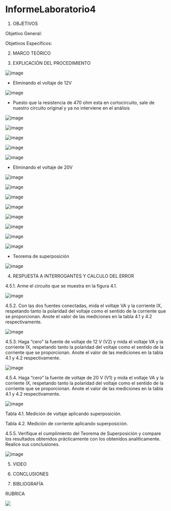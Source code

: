 # InformeLaboratorio4

1. OBJETIVOS

Objetivo General:

Objetivos Específicos:

2. MARCO TEÓRICO 

3. EXPLICACIÓN DEL PROCEDIMIENTO

![image](https://user-images.githubusercontent.com/93734334/146827684-99be55a1-97a3-47d9-b835-9dc186814d52.png)

* Eliminando el voltaje de 12V

![image](https://user-images.githubusercontent.com/93734334/146844515-2dcf0944-6b13-4d19-a6fe-020b2127e06a.png)

* Puesto que la resistencia de 470 ohm esta en cortocircuito, sale de nuestro circuito original y ya no interviene en el análisis

![image](https://user-images.githubusercontent.com/93734334/146844740-f5664c9e-bbc9-420b-b0ad-9244f2929fa3.png)

![image](https://user-images.githubusercontent.com/93734334/146844800-db63a07d-e309-4b7f-86a2-9e4dfdbcca01.png)

![image](https://user-images.githubusercontent.com/93734334/146844878-1b2f2173-1bf1-44fe-babf-54bbef8c9525.png)

![image](https://user-images.githubusercontent.com/93734334/146844977-792f8a6e-f8b7-4c45-8543-570229ea7c16.png)

![image](https://user-images.githubusercontent.com/93734334/146847086-529f8b8b-7173-4e5b-a2ad-233568b08659.png)

* Eliminando el voltaje de 20V

![image](https://user-images.githubusercontent.com/93734334/146845718-eb2727fe-db12-4344-9780-4bdf342292a2.png)

![image](https://user-images.githubusercontent.com/93734334/146845884-ad0cec92-8367-4cf5-84ce-3e74dd4048ec.png)

![image](https://user-images.githubusercontent.com/93734334/146845950-feeababb-7f10-413e-b48a-01d90eb10bb5.png)

![image](https://user-images.githubusercontent.com/93734334/146846050-a5bb7bfa-4f78-4e48-aaaa-f27bbae7f4ff.png)

![image](https://user-images.githubusercontent.com/93734334/146846143-dce649ca-3a3c-4af3-9583-ad3a2fabdafa.png)

![image](https://user-images.githubusercontent.com/93734334/146846333-8e7aec60-f4b9-4adc-a23a-9ccce8286d36.png)

![image](https://user-images.githubusercontent.com/93734334/146846382-c41999aa-c330-4ddc-99fa-94cc8dc60ce1.png)

![image](https://user-images.githubusercontent.com/93734334/146846725-56949a90-cb3c-4023-ab62-dd9ff5b22bb4.png)

* Teorema de superposición

![image](https://user-images.githubusercontent.com/93734334/147024230-e0595331-0ba2-4c2d-9658-db739a8f5b39.png)

4. RESPUESTA A INTERROGANTES Y CALCULO DEL ERROR

4.5.1. Arme el circuito que se muestra en la figura 4.1.

![image](https://user-images.githubusercontent.com/93734334/146848156-3f020ec2-b28c-428f-bede-4244db0cac13.png)

4.5.2. Con las dos fuentes conectadas, mida el voltaje VA y la corriente IX, respetando tanto la polaridad del voltaje como el sentido de la corriente que se proporcionan. Anote
el valor de las mediciones en la tabla 4.1 y 4.2 respectivamente.

![image](https://user-images.githubusercontent.com/93734334/146848202-1366f706-66d1-44d5-b307-c6db20938d3c.png)

4.5.3. Haga “cero” la fuente de voltaje de 12 V (V2) y mida el voltaje VA y la corriente IX, respetando tanto la polaridad del voltaje como el sentido de la corriente que se
proporcionan. Anote el valor de las mediciones en la tabla 4.1 y 4.2 respectivamente.

![image](https://user-images.githubusercontent.com/93734334/146848281-d79274a5-ec33-441e-9c0e-e40e2e43f81c.png)

4.5.4. Haga “cero” la fuente de voltaje de 20 V (V1) y mida el voltaje VA y la corriente IX, respetando tanto la polaridad del voltaje como el sentido de la corriente que se
proporcionan. Anote el valor de las mediciones en la tabla 4.1 y 4.2 respectivamente.

![image](https://user-images.githubusercontent.com/93734334/146848390-276504b9-3bb6-4f85-8767-37af6b4ff3db.png)

Tabla 4.1. Medición de voltaje aplicando superposición.

Tabla 4.2. Medición de corriente aplicando superposición.

4.5.5. Verifique el cumplimiento del Teorema de Superposición y compare los resultados obtenidos prácticamente con los obtenidos analíticamente. Realice sus
conclusiones.

![image](https://user-images.githubusercontent.com/93734334/147024254-bdfa3d6c-3754-429b-92c4-1491e7a749d9.png)

5. VIDEO

6. CONCLUSIONES

7. BIBLIOGRAFÍA

RUBRICA

![](https://github.com/doalulema/InformeLaboratorio/blob/main/Laboratorio.png)


